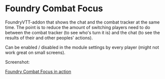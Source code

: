 # Foundry Combat Focus

FoundryVTT-addon that shows the chat and the combat tracker at the same time. The point is to reduce the amount of 
switching players need to do between the combat tracker (to see who's turn it is) and the chat (to see the results 
of their and other peoples' actions).  

Can be enabled / disabled in the module settings by every player (might not work great on small screens).

Screenshot: 

[Foundry Combat Focus in action](Screenshot.jpg "Foundry Combat Focus in action")
